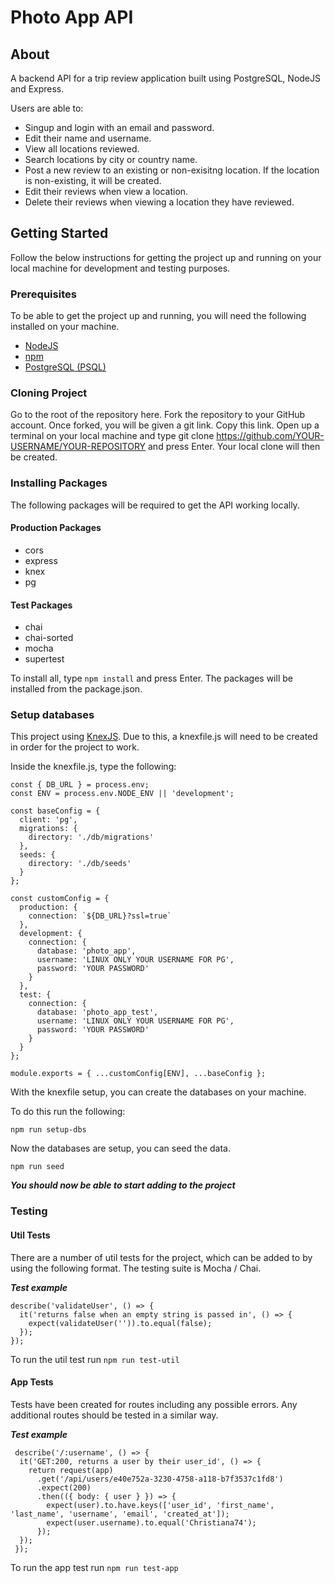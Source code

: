 # Photo App API

## About

A backend API for a trip review application built using PostgreSQL, NodeJS and Express.

Users are able to:

- Singup and login with an email and password.
- Edit their name and username.
- View all locations reviewed.
- Search locations by city or country name.
- Post a new review to an existing or non-exisitng location. If the location is non-existing, it will be created.
- Edit their reviews when view a location.
- Delete their reviews when viewing a location they have reviewed.

## Getting Started

Follow the below instructions for getting the project up and running on your local machine for development and testing purposes.

### Prerequisites

To be able to get the project up and running, you will need the following installed on your machine.

- [NodeJS](https://nodejs.org/en/)
- [npm](https://www.npmjs.com/)
- [PostgreSQL (PSQL)](https://www.postgresql.org/)

### Cloning Project

Go to the root of the repository here.
Fork the repository to your GitHub account.
Once forked, you will be given a git link. Copy this link.
Open up a terminal on your local machine and type git clone https://github.com/YOUR-USERNAME/YOUR-REPOSITORY and press Enter. Your local clone will then be created.

### Installing Packages

The following packages will be required to get the API working locally.

#### Production Packages

- cors
- express
- knex
- pg

#### Test Packages

- chai
- chai-sorted
- mocha
- supertest

To install all, type `npm install` and press Enter. The packages will be installed from the package.json.

### Setup databases

This project using [KnexJS](http://knexjs.org/). Due to this, a knexfile.js will need to be created in order for the project to work.

Inside the knexfile.js, type the following:

```
const { DB_URL } = process.env;
const ENV = process.env.NODE_ENV || 'development';

const baseConfig = {
  client: 'pg',
  migrations: {
    directory: './db/migrations'
  },
  seeds: {
    directory: './db/seeds'
  }
};

const customConfig = {
  production: {
    connection: `${DB_URL}?ssl=true`
  },
  development: {
    connection: {
      database: 'photo_app',
      username: 'LINUX ONLY YOUR USERNAME FOR PG',
      password: 'YOUR PASSWORD'
    }
  },
  test: {
    connection: {
      database: 'photo_app_test',
      username: 'LINUX ONLY YOUR USERNAME FOR PG',
      password: 'YOUR PASSWORD'
    }
  }
};

module.exports = { ...customConfig[ENV], ...baseConfig };

```

With the knexfile setup, you can create the databases on your machine.

To do this run the following:

`npm run setup-dbs`

Now the databases are setup, you can seed the data.

`npm run seed`

**_You should now be able to start adding to the project_**

### Testing

#### Util Tests

There are a number of util tests for the project, which can be added to by using the following format. The testing suite is Mocha / Chai.

**_Test example_**

```
describe('validateUser', () => {
  it('returns false when an empty string is passed in', () => {
    expect(validateUser('')).to.equal(false);
  });
});
```

To run the util test run `npm run test-util`

#### App Tests

Tests have been created for routes including any possible errors. Any additional routes should be tested in a similar way.

**_Test example_**

```
 describe('/:username', () => {
  it('GET:200, returns a user by their user_id', () => {
    return request(app)
      .get('/api/users/e40e752a-3230-4758-a118-b7f3537c1fd8')
      .expect(200)
      .then(({ body: { user } }) => {
        expect(user).to.have.keys(['user_id', 'first_name',     'last_name', 'username', 'email', 'created_at']);
        expect(user.username).to.equal('Christiana74');
      });
  });
 });
```

To run the app test run `npm run test-app`
